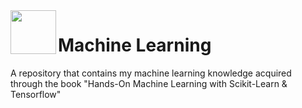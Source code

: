 <img src="https://user-images.githubusercontent.com/48635609/115621509-ff964b80-a2cc-11eb-8aff-680c4cfbbac2.png" align="left" width="73px" height="70px"/>

# Machine Learning

A repository that contains my machine learning knowledge acquired through the book "Hands-On Machine Learning with Scikit-Learn & Tensorflow"